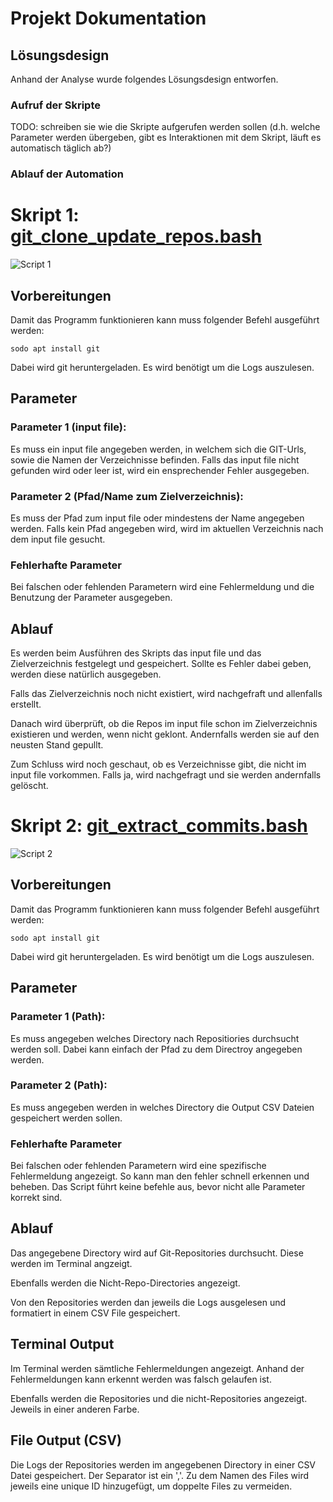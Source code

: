 # Projekt Dokumentation

## Lösungsdesign

Anhand der Analyse wurde folgendes Lösungsdesign entworfen.

### Aufruf der Skripte

TODO: schreiben sie wie die Skripte aufgerufen werden sollen (d.h. welche Parameter werden übergeben, gibt es Interaktionen mit dem Skript, läuft es automatisch täglich ab?)

### Ablauf der Automation

# Skript 1: [git_clone_update_repos.bash](../bin/Script_1/git_clone_update_repos.bash)

![Script 1](../images/script1_solution_design.drawio.png)

## Vorbereitungen

Damit das Programm funktionieren kann muss folgender Befehl ausgeführt werden:

```
sodo apt install git
```

Dabei wird git heruntergeladen. Es wird benötigt um die Logs auszulesen.

## Parameter

### Parameter 1 (input file):

Es muss ein input file angegeben werden, in welchem sich die GIT-Urls, sowie die Namen der Verzeichnisse befinden. Falls das input file nicht gefunden wird oder leer ist, wird ein ensprechender Fehler ausgegeben.

### Parameter 2 (Pfad/Name zum Zielverzeichnis):

Es muss der Pfad zum input file oder mindestens der Name angegeben werden. Falls kein Pfad angegeben wird, wird im aktuellen Verzeichnis nach dem input file gesucht.

### Fehlerhafte Parameter

Bei falschen oder fehlenden Parametern wird eine Fehlermeldung und die Benutzung der Parameter ausgegeben.

## Ablauf

Es werden beim Ausführen des Skripts das input file und das Zielverzeichnis festgelegt und gespeichert. Sollte es Fehler dabei geben, werden diese natürlich ausgegeben.

Falls das Zielverzeichnis noch nicht existiert, wird nachgefraft und allenfalls erstellt.

Danach wird überprüft, ob die Repos im input file schon im Zielverzeichnis existieren und werden, wenn nicht geklont. Andernfalls werden sie auf den neusten Stand gepullt.

Zum Schluss wird noch geschaut, ob es Verzeichnisse gibt, die nicht im input file vorkommen. Falls ja, wird nachgefragt und sie werden andernfalls gelöscht.

# Skript 2: [git_extract_commits.bash](../bin/Script_2/git_extract_commits.bash)

![Script 2](../images/script2_solution_design.drawio.png)

## Vorbereitungen

Damit das Programm funktionieren kann muss folgender Befehl ausgeführt werden:

```
sodo apt install git
```

Dabei wird git heruntergeladen. Es wird benötigt um die Logs auszulesen.

## Parameter

### Parameter 1 (Path):

Es muss angegeben welches Directory nach Repositiories durchsucht werden soll. Dabei kann einfach der Pfad zu dem Directroy angegeben werden.

### Parameter 2 (Path):

Es muss angegeben werden in welches Directory die Output CSV Dateien gespeichert werden sollen.

### Fehlerhafte Parameter

Bei falschen oder fehlenden Parametern wird eine spezifische Fehlermeldung angezeigt. So kann man den fehler schnell erkennen und beheben. Das Script führt keine befehle aus, bevor nicht alle Parameter korrekt sind.

## Ablauf

Das angegebene Directory wird auf Git-Repositories durchsucht. Diese werden im Terminal angzeigt.

Ebenfalls werden die Nicht-Repo-Directories angezeigt.

Von den Repositories werden dan jeweils die Logs ausgelesen und formatiert in einem CSV File gespeichert.

## Terminal Output

Im Terminal werden sämtliche Fehlermeldungen angezeigt. Anhand der Fehlermeldungen kann erkennt werden was falsch gelaufen ist.

Ebenfalls werden die Repositories und die nicht-Repositories angezeigt. Jeweils in einer anderen Farbe.

## File Output (CSV)

Die Logs der Repositories werden im angegebenen Directory in einer CSV Datei gespeichert. Der Separator ist ein ','.
Zu dem Namen des Files wird jeweils eine unique ID hinzugefügt, um doppelte Files zu vermeiden.
